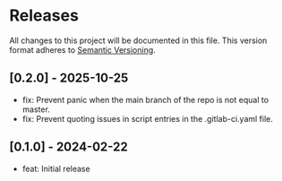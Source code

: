 # Releases
All changes to this project will be documented in this file. This version
format adheres to [Semantic Versioning](https://semver.org/spec/v2.0.0.html).

## [0.2.0] - 2025-10-25

- fix: Prevent panic when the main branch of the repo is not equal to master.
- fix: Prevent quoting issues in script entries in the .gitlab-ci.yaml file.

## [0.1.0] - 2024-02-22

- feat: Initial release
